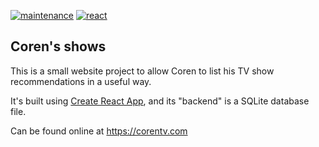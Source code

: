 
[![maintenance][maintenance-shield]][maintenance-url]
[![react][react-shield]][react-url]



## Coren's shows

This is a small website project to allow Coren to list his TV show recommendations in a useful way.

It's built using [Create React App](https://create-react-app.dev/), and its "backend" is a SQLite database file. 

Can be found online at https://corentv.com




<!-- MARKDOWN LINKS & IMAGES -->
<!-- https://www.markdownguide.org/basic-syntax/#reference-style-links -->

[maintenance-shield]: https://img.shields.io/badge/Maintained%3F-yes-green.svg
[maintenance-url]: https://github.com/CodeCarefully/DjangoWedding/graphs/commit-activity
[react-shield]: https://img.shields.io/badge/React-20232A?style=for-the-badge&logo=react&logoColor=61DAFB
[react-url]: https://create-react-app.dev/

